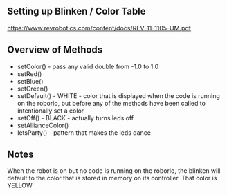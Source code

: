 ## Setting up Blinken / Color Table
https://www.revrobotics.com/content/docs/REV-11-1105-UM.pdf

## Overview of Methods
* setColor() - pass any valid double from -1.0 to 1.0
* setRed()
* setBlue()
* setGreen()
* setDefault() - WHITE - color that is displayed when the code is running on the roborio, but before any of the methods have been called to intentionally set a color
* setOff() - BLACK - actually turns leds off
* setAllianceColor()
* letsParty() - pattern that makes the leds dance

## Notes
When the robot is on but no code is running on the roborio, the blinken will default to the color that is stored in memory on its controller. That color is YELLOW

